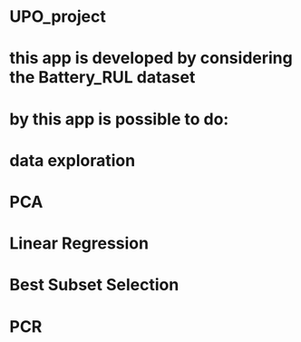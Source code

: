 # UPO_project
# this app is developed by considering the Battery_RUL dataset
# by this app is possible to do:
# data exploration
# PCA
# Linear Regression
# Best Subset Selection
# PCR
